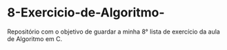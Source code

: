 # 8-Exercicio-de-Algoritmo-
Repositório com o objetivo de guardar a minha 8° lista de exercício da aula de Algoritmo em C.
